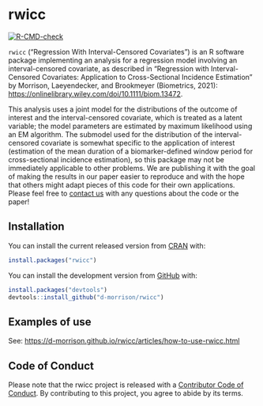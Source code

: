 
<!-- README.md is generated from README.Rmd. Please edit that file -->

# rwicc

<!-- badges: start -->

[![R-CMD-check](https://github.com/d-morrison/rwicc/workflows/R-CMD-check/badge.svg)](https://github.com/d-morrison/rwicc/actions)
<!-- badges: end -->

`rwicc` (“Regression With Interval-Censored Covariates”) is an R
software package implementing an analysis for a regression model
involving an interval-censored covariate, as described in “Regression
with Interval-Censored Covariates: Application to Cross-Sectional
Incidence Estimation” by Morrison, Laeyendecker, and Brookmeyer
(Biometrics, 2021):
<https://onlinelibrary.wiley.com/doi/10.1111/biom.13472>.

This analysis uses a joint model for the distributions of the outcome of
interest and the interval-censored covariate, which is treated as a
latent variable; the model parameters are estimated by maximum
likelihood using an EM algorithm. The submodel used for the distribution
of the interval-censored covariate is somewhat specific to the
application of interest (estimation of the mean duration of a
biomarker-defined window period for cross-sectional incidence
estimation), so this package may not be immediately applicable to other
problems. We are publishing it with the goal of making the results in
our paper easier to reproduce and with the hope that others might adapt
pieces of this code for their own applications. Please feel free to
[contact us](mailto:dmorrison01@ucla.edu) with any questions about the
code or the paper!

## Installation

You can install the current released version from
[CRAN](https://cran.r-project.org) with:

``` r
install.packages("rwicc")
```

You can install the development version from
[GitHub](https://github.com/) with:

``` r
install.packages("devtools")
devtools::install_github("d-morrison/rwicc")
```

## Examples of use

See: <https://d-morrison.github.io/rwicc/articles/how-to-use-rwicc.html>

## Code of Conduct

Please note that the rwicc project is released with a [Contributor Code
of Conduct](https://d-morrison.github.io/rwicc/CODE_OF_CONDUCT.html). By
contributing to this project, you agree to abide by its terms.
